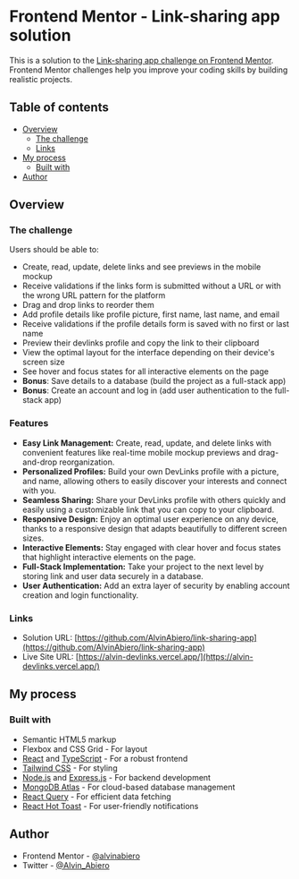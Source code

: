# Frontend Mentor - Link-sharing app solution

This is a solution to the [Link-sharing app challenge on Frontend Mentor](https://www.frontendmentor.io/challenges/linksharing-app-Fbt7yweGsT). Frontend Mentor challenges help you improve your coding skills by building realistic projects.

## Table of contents

- [Overview](#overview)
  - [The challenge](#the-challenge)
  - [Links](#links)
- [My process](#my-process)
  - [Built with](#built-with)
- [Author](#author)

## Overview

### The challenge

Users should be able to:

- Create, read, update, delete links and see previews in the mobile mockup
- Receive validations if the links form is submitted without a URL or with the wrong URL pattern for the platform
- Drag and drop links to reorder them
- Add profile details like profile picture, first name, last name, and email
- Receive validations if the profile details form is saved with no first or last name
- Preview their devlinks profile and copy the link to their clipboard
- View the optimal layout for the interface depending on their device's screen size
- See hover and focus states for all interactive elements on the page
- **Bonus**: Save details to a database (build the project as a full-stack app)
- **Bonus**: Create an account and log in (add user authentication to the full-stack app)

### Features

- **Easy Link Management:** Create, read, update, and delete links with convenient features like real-time mobile mockup previews and drag-and-drop reorganization.
- **Personalized Profiles:** Build your own DevLinks profile with a picture, and name, allowing others to easily discover your interests and connect with you.
- **Seamless Sharing:** Share your DevLinks profile with others quickly and easily using a customizable link that you can copy to your clipboard.
- **Responsive Design:** Enjoy an optimal user experience on any device, thanks to a responsive design that adapts beautifully to different screen sizes.
- **Interactive Elements:** Stay engaged with clear hover and focus states that highlight interactive elements on the page.
- **Full-Stack Implementation:** Take your project to the next level by storing link and user data securely in a database.
- **User Authentication:** Add an extra layer of security by enabling account creation and login functionality.

### Links

- Solution URL: [https://github.com/AlvinAbiero/link-sharing-app](https://github.com/AlvinAbiero/link-sharing-app)
- Live Site URL: [https://alvin-devlinks.vercel.app/](https://alvin-devlinks.vercel.app/)

## My process

### Built with

- Semantic HTML5 markup
- Flexbox and CSS Grid - For layout
- [React](https://reactjs.org/) and [TypeScript](https://www.typescriptlang.org/) - For a robust frontend
- [Tailwind CSS](https://tailwindcss.com/) - For styling
- [Node.js](https://nodejs.org/) and [Express.js](https://expressjs.com/) - For backend development
- [MongoDB Atlas](https://www.mongodb.com/atlas/database) - For cloud-based database management
- [React Query](https://react-query.tanstack.com/) - For efficient data fetching
- [React Hot Toast](https://react-hot-toast.com/) - For user-friendly notifications

## Author

- Frontend Mentor - [@alvinabiero](https://www.frontendmentor.io/profile/alvinabiero)
- Twitter - [@Alvin_Abiero](https://www.twitter.com/Alvin_abiero)
